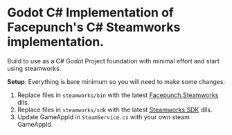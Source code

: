 # Godot C# Implementation of Facepunch's C# Steamworks implementation.

Build to use as a C# Godot Project foundation with minimal effort and start using steamworks.

**Setup**: Everything is bare minimum so you will need to make some changes:

1. Replace files in `steamworks/bin` with the latest [Facepunch.Steamworks](https://github.com/Facepunch/Facepunch.Steamworks) dlls.
2. Replace files in `steamworks/sdk` with the latest [Steamworks SDK](https://partner.steamgames.com/doc/gettingstarted) dlls.
3. Update GameAppId in `SteamService.cs` with your own steam GameAppId.